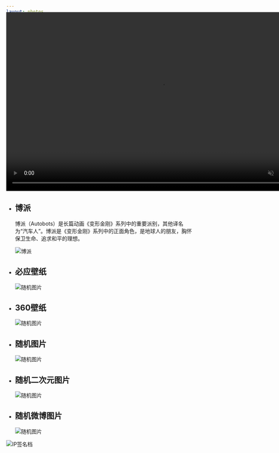 ```yaml
---
layout: photos
title: "相册"
date: 2017-10-03 10:48:33
description: ""
aplayer: true
fixed: false
---
```

<div class="content">
    <div class="vidage" style="margin-top: -110px;" align=center>
        <video class="vidage-video" width="830" height="480" preload="metadata" loop autoplay muted>
            <source src="/photos/photos/bg.webm" type="video/webm">
            <source src="/photos/photos/bg.mp4" type="video/mp4">
        </video>
    </div>
    <div class="iw_wrapper">
        <ul class="iw_thumbs" id="iw_thumbs">
            <li>
                <div><h2>博派</h2><p>博派（Autobots）是长篇动画《变形金刚》系列中的重要派别，其他译名为“汽车人”。博派是《变形金刚》系列中的正面角色，是地球人的朋友，胸怀保卫生命、追求和平的理想。</p></div>
                <img src="/photos/photos/20200625140704.jpg" alt="博派"/>
            </li>
        </ul>
        <ul>
            <li>
                <div><h2>必应壁纸</h2><p id="txtsjtp1"></p></div>
                <img src="http://3650000.xyz/api/bing.php" alt="随机图片">
            </li>
            <li>
                <div><h2>360壁纸</h2><p id="txtsjtp2"></p></div>
                <img src="http://3650000.xyz/api/360.php?cid=1" alt="随机图片">
            </li>
            <li>
                <div><h2>随机图片</h2><p id="txtsjtp3"></p></div>
                <img src="https://api.btstu.cn/sjbz/api.php?lx=suiji" alt="随机图片">
            </li>
            <li>
                <div><h2>随机二次元图片</h2><p id="txtsjtp4"></p></div>
                <img src="https://www.dmoe.cc/random.php" alt="随机图片">
            </li>
            <li>
                <div><h2>随机微博图片</h2><p id="txtsjtp5"></p></div>
                <img src="http://3650000.xyz/api/?mode=1" alt="随机图片">
            </li>
        </ul>
    </div>
    <div>
        <img src="https://api.btstu.cn/netcard/api.php" alt="IP签名档">
    </div>
</div>


<script type="text/javascript" src="/js/ypn.js/jquery.min.js"></script>
<script type="text/javascript" src="/js/ypn.js/jquery.masonry.min.js"></script>
<script type="text/javascript" src="/js/ypn.js/jquery.easing.1.3.js"></script>
<!-- 加载图片 -->
<script type="text/javascript">
$(document).ready(function(){
    $.getJSON("../../photos/data.json", function (data) {
        render(data);
    });
    function render(data) {
        var html, li = "";
        for (var i = 0; i < data.length; i++) {
            //li += '<li style="list-style-type:none"><p><span class="authorLabel">'+ data[i].title +'</span> 创建于 '+ data[i].desc +'</p><img src="' + data[i].url + '" alt="Thumb'+ i +'"/></li>';
            li += '<li><div><h2>'+ data[i].title +'</h2><p>'+ data[i].desc +'</p></div><img src="' + data[i].url + '" alt="'+ data[i].title +'"/></li>';            
        }
        $(".iw_thumbs").append(li);
    }
    
    var xhr = new XMLHttpRequest();
    xhr.onreadystatechange = function () {
        if (xhr.readyState === 4) {
            var v_yiYanJson = eval('(' + xhr.responseText + ')');
            $("#txtsjtp1").html(v_yiYanJson['text']);
        }
    }
    xhr.open("GET", "https://api.btstu.cn/yan/api.php?charset=utf-8&encode=json",true);
    xhr.send();
    
    var xhr1 = new XMLHttpRequest();
    xhr1.onreadystatechange = function () {
        if (xhr1.readyState === 4) {
            var v_yiYanJson = eval('(' + xhr1.responseText + ')');
            $("#txtsjtp2").html(v_yiYanJson['text']);
        }
    }
    xhr1.open("GET", "https://api.btstu.cn/yan/api.php?charset=utf-8&encode=json",true);
    xhr1.send();
    
    var xhr2 = new XMLHttpRequest();
    xhr2.onreadystatechange = function () {
        if (xhr2.readyState === 4) {
            var v_yiYanJson = eval('(' + xhr2.responseText + ')');
            $("#txtsjtp3").html(v_yiYanJson['text']);
        }
    }
    xhr2.open("GET", "https://api.btstu.cn/yan/api.php?charset=utf-8&encode=json",true);
    xhr2.send();
    
    var xhr2 = new XMLHttpRequest();
    xhr2.onreadystatechange = function () {
        if (xhr2.readyState === 4) {
            var v_yiYanJson = eval('(' + xhr2.responseText + ')');
            $("#txtsjtp4").html(v_yiYanJson['text']);
        }
    }
    xhr2.open("GET", "https://api.btstu.cn/yan/api.php?charset=utf-8&encode=json",true);
    xhr2.send();
    
    var xhr2 = new XMLHttpRequest();
    xhr2.onreadystatechange = function () {
        if (xhr2.readyState === 4) {
            var v_yiYanJson = eval('(' + xhr2.responseText + ')');
            $("#txtsjtp5").html(v_yiYanJson['text']);
        }
    }
    xhr2.open("GET", "https://api.btstu.cn/yan/api.php?charset=utf-8&encode=json",true);
    xhr2.send();
})
</script>